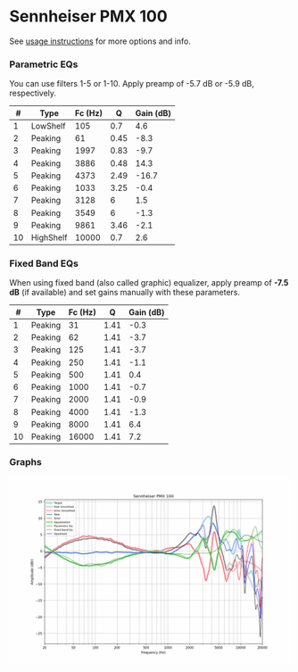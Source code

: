 # Sennheiser PMX 100
See [usage instructions](https://github.com/jaakkopasanen/AutoEq#usage) for more options and info.

### Parametric EQs
You can use filters 1-5 or 1-10. Apply preamp of -5.7 dB or -5.9 dB, respectively.

|   # | Type      |   Fc (Hz) |    Q |   Gain (dB) |
|-----|-----------|-----------|------|-------------|
|   1 | LowShelf  |       105 | 0.7  |         4.6 |
|   2 | Peaking   |        61 | 0.45 |        -8.3 |
|   3 | Peaking   |      1997 | 0.83 |        -9.7 |
|   4 | Peaking   |      3886 | 0.48 |        14.3 |
|   5 | Peaking   |      4373 | 2.49 |       -16.7 |
|   6 | Peaking   |      1033 | 3.25 |        -0.4 |
|   7 | Peaking   |      3128 | 6    |         1.5 |
|   8 | Peaking   |      3549 | 6    |        -1.3 |
|   9 | Peaking   |      9861 | 3.46 |        -2.1 |
|  10 | HighShelf |     10000 | 0.7  |         2.6 |

### Fixed Band EQs
When using fixed band (also called graphic) equalizer, apply preamp of **-7.5 dB** (if available) and set gains manually with these parameters.

|   # | Type    |   Fc (Hz) |    Q |   Gain (dB) |
|-----|---------|-----------|------|-------------|
|   1 | Peaking |        31 | 1.41 |        -0.3 |
|   2 | Peaking |        62 | 1.41 |        -3.7 |
|   3 | Peaking |       125 | 1.41 |        -3.7 |
|   4 | Peaking |       250 | 1.41 |        -1.1 |
|   5 | Peaking |       500 | 1.41 |         0.4 |
|   6 | Peaking |      1000 | 1.41 |        -0.7 |
|   7 | Peaking |      2000 | 1.41 |        -0.9 |
|   8 | Peaking |      4000 | 1.41 |        -1.3 |
|   9 | Peaking |      8000 | 1.41 |         6.4 |
|  10 | Peaking |     16000 | 1.41 |         7.2 |

### Graphs
![](./Sennheiser%20PMX%20100.png)
